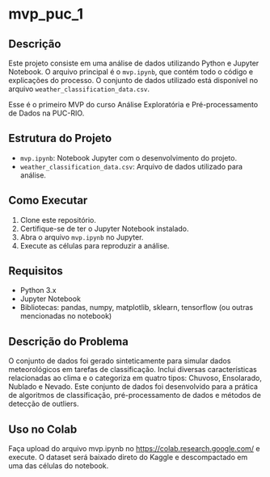 # mvp_puc_1
## Descrição

Este projeto consiste em uma análise de dados utilizando Python e Jupyter Notebook. O arquivo principal é o `mvp.ipynb`, que contém todo o código e explicações do processo. O conjunto de dados utilizado está disponível no arquivo `weather_classification_data.csv`.

Esse é o primeiro MVP do curso Análise Exploratória e Pré-processamento de Dados na PUC-RIO.

## Estrutura do Projeto

- `mvp.ipynb`: Notebook Jupyter com o desenvolvimento do projeto.
- `weather_classification_data.csv`: Arquivo de dados utilizado para análise.

## Como Executar

1. Clone este repositório.
2. Certifique-se de ter o Jupyter Notebook instalado.
3. Abra o arquivo `mvp.ipynb` no Jupyter.
4. Execute as células para reproduzir a análise.

## Requisitos
- Python 3.x
- Jupyter Notebook
- Bibliotecas: pandas, numpy, matplotlib, sklearn, tensorflow (ou outras mencionadas no notebook)

## Descrição do Problema
O conjunto de dados foi gerado sinteticamente para simular dados meteorológicos em tarefas de classificação. Inclui diversas características relacionadas ao clima e o categoriza em quatro tipos: Chuvoso, Ensolarado, Nublado e Nevado. Este conjunto de dados foi desenvolvido para a prática de algoritmos de classificação, pré-processamento de dados e métodos de detecção de outliers.

## Uso no Colab
Faça upload do arquivo mvp.ipynb no https://colab.research.google.com/ e execute.
O dataset será baixado direto do Kaggle e descompactado em uma das células do notebook.
